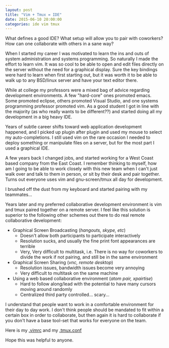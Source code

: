 ```yaml
---
layout: post
title: "Vim + Tmux = IDE"
date: 2015-06-10 20:00:00
categories: ide vim tmux
---
```


What defines a good IDE?  What setup will allow you to pair with coworkers?  How can one collaborate with others in a sane way?

When I started my career I was motivated to learn the ins and outs of system administration and systems programming.  So naturally I
made the effort to learn vim.  It was so cool to be able to open and edit files directly on the server without the need for a graphical
display.  Sure the key bindings were hard to learn when first starting out, but it was worth it to be able to walk up to any BSD/linux
server and have your text editor there.

While at college my professors were a mixed bag of advice regarding development environments.  A few "hard-core" ones promoted emacs.
Some promoted eclipse, others promoted Visual Studio, and one systems programming professor promoted vim.  As a good student I got in 
line with the majority (as who really wants to be different??) and started doing all my development in a big heavy IDE.

Years of subtle career shifts toward web application development happened, and I picked up plugin after plugin and used my mouse to select 
my auto-completions.  I still used vim on the rare occasion I needed to deploy something or manipulate files on a server, but for the most
part I used a graphical IDE.

A few years back I changed jobs, and started working for a West Coast based company from the East Coast.  I remember thinking to myself, how
am I going to be able to work closely with this new team when I can't just walk over and talk to them in person, or sit by their desk and pair 
together.  Turns out everyone uses vim and gnu-screen/tmux all day for development.

I brushed off the dust from my keyboard and started pairing with my teammates...

Years later and my preferred collaborative development environment is vim and tmux paired together on a remote server.  I feel like this solution
is superior to the following other schemes out there to do real remote collaborative development:

* Graphical Screen Broadcasting (_hangouts, skype, etc_)
  * Doesn't allow both participants to participate interactively
  * Resolution sucks, and usually the fine print font appearances are terrible
  * Very, Very difficult to multitask, i.e. There is no way for coworkers to divide the work if not pairing, and still be in the same environment
* Graphical Screen Sharing (_vnc, remote desktop_)
  * Resolution issues, bandwidth issues become very annoying
  * Very difficult to multitask on the same machine
* Using a web based collaborative environment (_atom pair, xpairtise_)
  * Hard to follow along/lead with the potential to have many cursors moving around randomly
  * Centralized third party controlled... scary...

I understand that people want to work in a comfortable environment for their day to day work.  I don't think people should be mandated to fit within
a certain box in order to collaborate, but then again it is hard to collaborate if you don't have a base tool-set that works for everyone on the team.

Here is my [.vimrc][vimrcgist] and my [.tmux.conf][tmuxgist]

Hope this was helpful to anyone.

[vimrcgist]: https://gist.github.com/husobee/8d6ae09f79f4e584c8a2
[tmuxgist]: https://gist.github.com/husobee/c20d17775db97045b123
